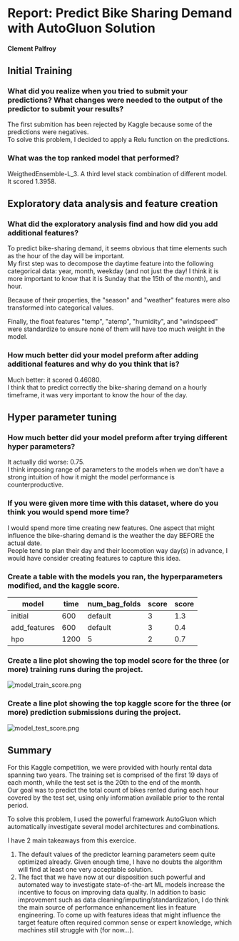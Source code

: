 # Report: Predict Bike Sharing Demand with AutoGluon Solution
#### Clement Palfroy

## Initial Training
### What did you realize when you tried to submit your predictions? What changes were needed to the output of the predictor to submit your results?
The first submition has been rejected by Kaggle because some of the predictions were negatives.  
To solve this problem, I decided to apply a Relu function on the predictions.  

### What was the top ranked model that performed?
WeigthedEnsemble-L_3. A third level stack combination of different model.   
It scored 1.3958.

## Exploratory data analysis and feature creation
### What did the exploratory analysis find and how did you add additional features?
To predict bike-sharing demand, it seems obvious that time elements such as the hour of the day will be important.  
My first step was to decompose the daytime feature into the following categorical data: year, month, weekday (and not just the day! I think it is more important to know that it is Sunday that the 15th of the month), and hour.  
  
Because of their properties, the "season" and "weather" features were also transformed into categorical values.  
  
Finally, the float features "temp", "atemp", "humidity", and "windspeed" were standardize to ensure none of them will have too much weight in the model.  
  
### How much better did your model preform after adding additional features and why do you think that is?
Much better: it scored 0.46080.  
I think that to predict correctly the bike-sharing demand on a hourly timeframe, it was very important to know the hour of the day.

## Hyper parameter tuning
### How much better did your model preform after trying different hyper parameters?
It actually did worse: 0.75.  
I think imposing range of parameters to the models when we don't have a strong intuition of how it might the model performance is counterproductive.  

### If you were given more time with this dataset, where do you think you would spend more time?
I would spend more time creating new features. 
One aspect that might influence the bike-sharing demand is the weather the day BEFORE the actual date.  
People tend to plan their day and their locomotion way day(s) in advance, I would have consider creating features to capture this idea.  

### Create a table with the models you ran, the hyperparameters modified, and the kaggle score.
|model|time|num_bag_folds|score|score|
|--|--|--|--|--|
|initial|600|default|3|1.3|
|add_features|600|default|3|0.4|
|hpo|1200|5|2|0.7|


### Create a line plot showing the top model score for the three (or more) training runs during the project.


![model_train_score.png](img/model_train_score.png)

### Create a line plot showing the top kaggle score for the three (or more) prediction submissions during the project.


![model_test_score.png](img/model_test_score.png)

## Summary
For this Kaggle competition, we were provided with hourly rental data spanning two years. The training set is comprised of the first 19 days of each month, while the test set is the 20th to the end of the month.   
Our goal was to predict the total count of bikes rented during each hour covered by the test set, using only information available prior to the rental period.  

To solve this problem, I used the powerful framework AutoGluon which automatically investigate several model architectures and combinations.  

I have 2 main takeaways from this exercice. 

1) The default values of the predictor learning parameters seem quite optimized already. Given enough time, I have no doubts the algorithm will find at least one very acceptable solution.
2) The fact that we have now at our disposition such powerful and automated way to investigate state-of-the-art ML models increase the incentive to focus on improving data quality. In addition to basic improvement such as data cleaning/imputing/standardization, I do think the main source of performance enhancement lies in feature engineering. To come up with features ideas that might influence the target feature often required common sense or expert knowledge, which machines still struggle with (for now...).

